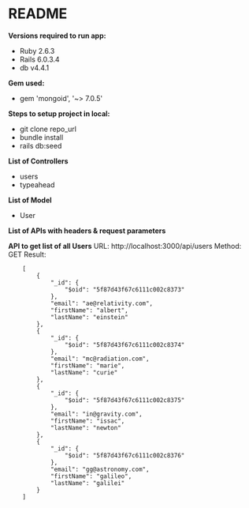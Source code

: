 # README

**Versions required to run app:**
- Ruby 2.6.3
- Rails 6.0.3.4
- db v4.4.1

**Gem used:**
- gem 'mongoid', '~> 7.0.5'

**Steps to setup project in local:**
- git clone repo_url
- bundle install
- rails db:seed

**List of Controllers**
- users
- typeahead

**List of Model**
- User

**List of APIs with headers & request parameters**

**API to get list of all Users**
    URL: http://localhost:3000/api/users
    Method: GET
    Result: 


    
        [
            {
                "_id": {
                    "$oid": "5f87d43f67c6111c002c8373"
                },
                "email": "ae@relativity.com",
                "firstName": "albert",
                "lastName": "einstein"
            },
            {
                "_id": {
                    "$oid": "5f87d43f67c6111c002c8374"
                },
                "email": "mc@radiation.com",
                "firstName": "marie",
                "lastName": "curie"
            },
            {
                "_id": {
                    "$oid": "5f87d43f67c6111c002c8375"
                },
                "email": "in@gravity.com",
                "firstName": "issac",
                "lastName": "newton"
            },
            {
                "_id": {
                    "$oid": "5f87d43f67c6111c002c8376"
                },
                "email": "gg@astronomy.com",
                "firstName": "galileo",
                "lastName": "galilei"
            }
        ]


